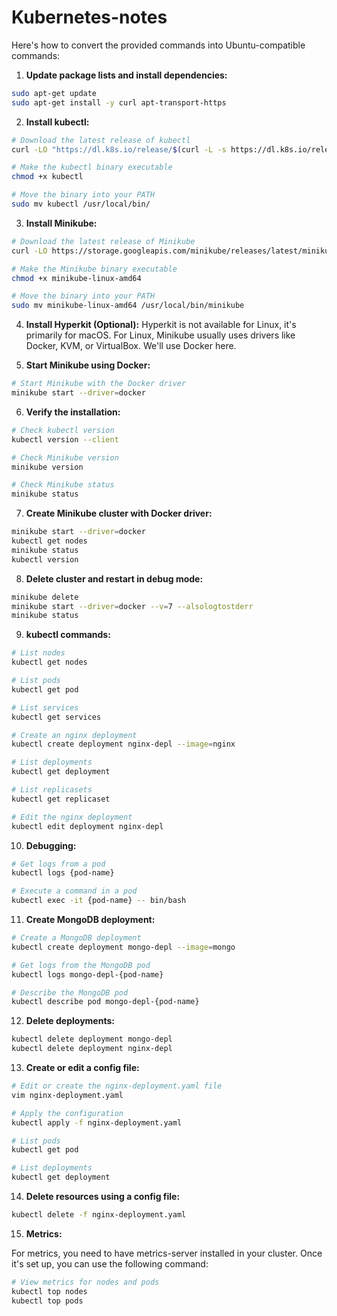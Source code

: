 # Kubernetes-notes


Here's how to convert the provided commands into Ubuntu-compatible commands:

1. **Update package lists and install dependencies:**

```sh
sudo apt-get update
sudo apt-get install -y curl apt-transport-https
```

2. **Install kubectl:**

```sh
# Download the latest release of kubectl
curl -LO "https://dl.k8s.io/release/$(curl -L -s https://dl.k8s.io/release/stable.txt)/bin/linux/amd64/kubectl"

# Make the kubectl binary executable
chmod +x kubectl

# Move the binary into your PATH
sudo mv kubectl /usr/local/bin/
```

3. **Install Minikube:**

```sh
# Download the latest release of Minikube
curl -LO https://storage.googleapis.com/minikube/releases/latest/minikube-linux-amd64

# Make the Minikube binary executable
chmod +x minikube-linux-amd64

# Move the binary into your PATH
sudo mv minikube-linux-amd64 /usr/local/bin/minikube
```

4. **Install Hyperkit (Optional):**
Hyperkit is not available for Linux, it's primarily for macOS. For Linux, Minikube usually uses drivers like Docker, KVM, or VirtualBox. We'll use Docker here.

5. **Start Minikube using Docker:**

```sh
# Start Minikube with the Docker driver
minikube start --driver=docker
```

6. **Verify the installation:**

```sh
# Check kubectl version
kubectl version --client

# Check Minikube version
minikube version

# Check Minikube status
minikube status
```

7. **Create Minikube cluster with Docker driver:**

```sh
minikube start --driver=docker
kubectl get nodes
minikube status
kubectl version
```

8. **Delete cluster and restart in debug mode:**

```sh
minikube delete
minikube start --driver=docker --v=7 --alsologtostderr
minikube status
```

9. **kubectl commands:**

```sh
# List nodes
kubectl get nodes

# List pods
kubectl get pod

# List services
kubectl get services

# Create an nginx deployment
kubectl create deployment nginx-depl --image=nginx

# List deployments
kubectl get deployment

# List replicasets
kubectl get replicaset

# Edit the nginx deployment
kubectl edit deployment nginx-depl
```

10. **Debugging:**

```sh
# Get logs from a pod
kubectl logs {pod-name}

# Execute a command in a pod
kubectl exec -it {pod-name} -- bin/bash
```

11. **Create MongoDB deployment:**

```sh
# Create a MongoDB deployment
kubectl create deployment mongo-depl --image=mongo

# Get logs from the MongoDB pod
kubectl logs mongo-depl-{pod-name}

# Describe the MongoDB pod
kubectl describe pod mongo-depl-{pod-name}
```

12. **Delete deployments:**

```sh
kubectl delete deployment mongo-depl
kubectl delete deployment nginx-depl
```

13. **Create or edit a config file:**

```sh
# Edit or create the nginx-deployment.yaml file
vim nginx-deployment.yaml

# Apply the configuration
kubectl apply -f nginx-deployment.yaml

# List pods
kubectl get pod

# List deployments
kubectl get deployment
```

14. **Delete resources using a config file:**

```sh
kubectl delete -f nginx-deployment.yaml
```

15. **Metrics:**

For metrics, you need to have metrics-server installed in your cluster. Once it's set up, you can use the following command:

```sh
# View metrics for nodes and pods
kubectl top nodes
kubectl top pods
```
